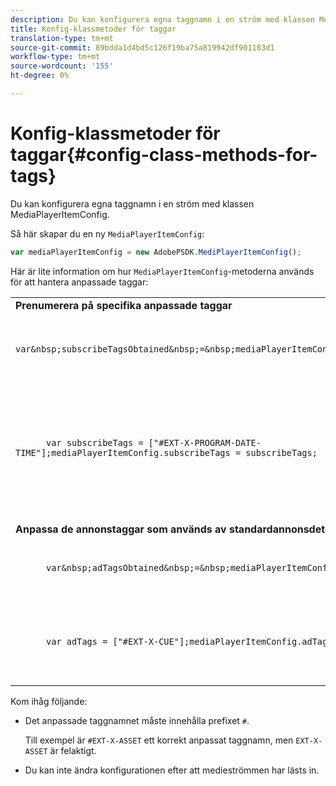 ```yaml
---
description: Du kan konfigurera egna taggnamn i en ström med klassen MediaPlayerItemConfig.
title: Konfig-klassmetoder för taggar
translation-type: tm+mt
source-git-commit: 89bdda1d4bd5c126f19ba75a819942df901183d1
workflow-type: tm+mt
source-wordcount: '155'
ht-degree: 0%

---
```



# Konfig-klassmetoder för taggar{#config-class-methods-for-tags}

Du kan konfigurera egna taggnamn i en ström med klassen MediaPlayerItemConfig.

Så här skapar du en ny `MediaPlayerItemConfig`:

```js
var mediaPlayerItemConfig = new AdobePSDK.MediPlayerItemConfig();
```

Här är lite information om hur `MediaPlayerItemConfig`-metoderna används för att hantera anpassade taggar:

<table id="table_0AC0973497144DDAB05726E3F031ACD1"> 
 <tbody> 
  <tr> 
   <td colname="col1"> <b>Prenumerera på specifika anpassade taggar</b> </td> 
   <td colname="col2"> </td> 
  </tr> 
  <tr> 
   <td colname="col1"> 
    <code class="syntax javascript">
      var&amp;nbsp;subscribeTagsObtained&amp;nbsp;=&amp;nbsp;mediaPlayerItemConfig.subscribeTags;
    </code> </td> 
   <td colname="col2"> <p>Hämtar den aktuella listan med prenumerationstaggar. </p> </td> 
  </tr> 
  <tr> 
   <td colname="col1"> 
    <code class="syntax javascript">
      var&nbsp;subscribeTags&nbsp;=&nbsp;["#EXT-X-PROGRAM-DATE-TIME"];mediaPlayerItemConfig.subscribeTags&nbsp;=&nbsp;subscribeTags;
    </code> </td> 
   <td colname="col2"> <p>Anger en lista över prenumerationstaggar som visas för programmet. </p> <p>Ditt program prenumererar automatiskt på alla taggar som överförs via <span class="codeph"> adTags </span>. </p> </td> 
  </tr> 
  <tr> 
   <td colname="col1"> <b>Anpassa de annonstaggar som används av standardannonsdetektorn  </b> </td> 
   <td colname="col2"> </td> 
  </tr> 
  <tr> 
   <td colname="col1"> 
    <code class="syntax javascript">
      var&amp;nbsp;adTagsObtained&amp;nbsp;=&amp;nbsp;mediaPlayerItemConfig.adTags; 
    </code> </td> 
   <td colname="col2"> <p>Hämtar den aktuella listan med annonstaggar. </p> </td> 
  </tr> 
  <tr> 
   <td colname="col1"> 
    <code class="syntax javascript">
      var&nbsp;adTags&nbsp;=&nbsp;["#EXT-X-CUE"];mediaPlayerItemConfig.adTags&nbsp;=&nbsp;adTags;
    </code> </td> 
   <td colname="col2"> <p>Anger listan med annonstaggar som ska användas av standardgeneratorn för affärsmöjlighet. </p> </td> 
  </tr> 
 </tbody> 
</table>

Kom ihåg följande:

* Det anpassade taggnamnet måste innehålla prefixet `#`.

   Till exempel är `#EXT-X-ASSET` ett korrekt anpassat taggnamn, men `EXT-X-ASSET` är felaktigt.

* Du kan inte ändra konfigurationen efter att medieströmmen har lästs in.

